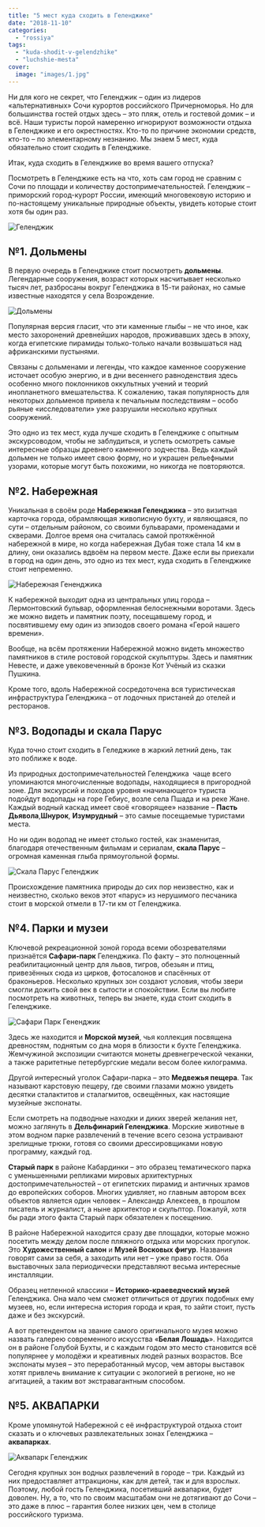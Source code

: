 ```yaml
---
title: "5 мест куда сходить в Геленджике"
date: "2018-11-10"
categories: 
  - "rossiya"
tags: 
  - "kuda-shodit-v-gelendzhike"
  - "luchshie-mesta"
cover:
  image: "images/1.jpg"
---
```


Ни для кого не секрет, что Геленджик – один из лидеров «альтернативных» Сочи курортов российского Причерноморья. Но для большинства гостей отдых здесь – это пляж, отель и гостевой домик – и всё. Наши туристы порой намеренно игнорируют возможности отдыха в Геленджике и его окрестностях. Кто-то по причине экономии средств, кто-то – по элементарному незнанию. Мы знаем 5 мест, куда обязательно стоит сходить в Геленджике.

<!--more-->

Итак, куда сходить в Геленджике во время вашего отпуска?

Посмотреть в Геленджике есть на что, хоть сам город не сравним с Сочи по площади и количеству достопримечательностей. Геленджик – приморский город-курорт России, имеющий многовековую историю и по-настоящему уникальные природные объекты, увидеть которые стоит хотя бы один раз.

<script async src="//pagead2.googlesyndication.com/pagead/js/adsbygoogle.js"></script>

<script>(adsbygoogle = window.adsbygoogle || []).push({});</script>

![Геленджик](images/4.jpg)

## №1. Дольмены

В первую очередь в Геленджике стоит посмотреть **дольмены**. Легендарные сооружения, возраст которых насчитывает несколько тысяч лет, разбросаны вокруг Геленджика в 15-ти районах, но самые известные находятся у села Возрождение.

![Дольмены](images/7-1.jpg)

Популярная версия гласит, что эти каменные глыбы – не что иное, как место захоронений древнейших народов, проживавших здесь в эпоху, когда египетские пирамиды только-только начали возвышаться над африканскими пустынями.

Связаны с дольменами и легенды, что каждое каменное сооружение источает особую энергию, и в дни весеннего равноденствия здесь особенно много поклонников оккультных учений и теорий инопланетного вмешательства. К сожалению, такая популярность для некоторых дольменов привела к печальным последствиям – особо рьяные «исследователи» уже разрушили несколько крупных сооружений.

Это одно из тех мест, куда лучше сходить в Геленджике с опытным экскурсоводом, чтобы не заблудиться, и успеть осмотреть самые интересные образцы древнего каменного зодчества. Ведь каждый дольмен не только имеет свою форму, но и украшен рельефными узорами, которые могут быть похожими, но никогда не повторяются.

## №2. Набережная 

<script async src="//pagead2.googlesyndication.com/pagead/js/adsbygoogle.js"></script>

<script>(adsbygoogle = window.adsbygoogle || []).push({});</script>

Уникальная в своём роде **Набережная Геленджика** – это визитная карточка города, обрамляющая живописную бухту, и являющаяся, по сути – отдельным районом, со своими бульварами, променадами и скверами. Долгое время она считалась самой протяжённой набережной в мире, но когда набережная Дубая тоже стала 14 км в длину, они оказались вдвоём на первом месте. Даже если вы приехали в город на один день, это одно из тех мест, куда сходить в Геленджике стоит непременно.

![Набережная Гененджика](images/2.jpg)

К набережной выходит одна из центральных улиц города – Лермонтовский бульвар, оформленная белоснежными воротами. Здесь же можно видеть и памятник поэту, посещавшему город, и посвятившему ему один из эпизодов своего романа «Герой нашего времени».

Вообще, на всём протяжении Набережной можно видеть множество памятников в стиле ростовой городской скульптуры. Здесь и памятник Невесте, и даже увековеченный в бронзе Кот Учёный из сказки Пушкина.

Кроме того, вдоль Набережной сосредоточена вся туристическая инфраструктура Геленджика – от лодочных пристаней до отелей и ресторанов.

## №3. Водопады и скала Парус

Куда точно стоит сходить в Геледжике в жаркий летний день, так это поближе к воде.

Из природных достопримечательностей Геленджика  чаще всего упоминаются многочисленные водопады, находящиеся в пригородной зоне. Для экскурсий и походов уровня «начинающего» туриста подойдут водопады на горе Гебиус, возле села Пшада и на реке Жане. Каждый водный каскад имеет своё «говорящее» название – **Пасть Дьявола**,**Шнурок**, **Изумрудный** – это самые посещаемые туристами места.

Но ни один водопад не имеет столько гостей, как знаменитая, благодаря отечественным фильмам и сериалам, **скала Парус** – огромная каменная глыба прямоугольной формы.

![Скала Парус Геленджик](images/3.jpg)

Происхождение памятника природы до сих пор неизвестно, как и неизвестно, сколько веков этот «парус» из нерушимого песчаника стоит в морской отмели в 17-ти км от Геленджика.

<script async src="//pagead2.googlesyndication.com/pagead/js/adsbygoogle.js"></script>

<script>(adsbygoogle = window.adsbygoogle || []).push({});</script>

## №4. Парки и музеи

Ключевой рекреационной зоной города всеми обозревателями признаётся **Сафари-парк** Геленджика. По факту – это полноценный реабилитационный центр для львов, тигров, обезьян и птиц, привезённых сюда из цирков, фотосалонов и спасённых от браконьеров. Несколько крупных зон создают условия, чтобы звери смогли дожить свой век в сытости и спокойствии. Если вы любите посмотреть на животных, теперь вы знаете, куда стоит сходить в Геленджике.

![Сафари Парк Гененджик](images/5.jpg)

Здесь же находится и **Морской музей**, чья коллекция посвящена древностям, поднятым со дна моря в близости к бухте Геленджика. Жемчужиной экспозиции считаются монеты древнегреческой чеканки, а также раритетные петербургские медали весом более килограмма.

Другой интересный уголок Сафари-парка – это **Медвежья пещера**. Так называют карстовую пещеру, где своими глазами можно увидеть десятки сталактитов и сталагмитов, освещённых, как настоящие музейные экспонаты.

Если смотреть на подводные находки и диких зверей желания нет, можно заглянуть в **Дельфинарий Геленджика**. Морские животные в этом водном парке развлечений в течение всего сезона устраивают зрелищные трюки, готовя со своими дрессировщиками новую программу, каждый год.

**Старый парк** в районе Кабардинки – это образец тематического парка с уменьшенными репликами мировых архитектурных достопримечательностей – от египетских пирамид и античных храмов до европейских соборов. Многих удивляет, но главным автором всех объектов является один человек – Александр Алексеев, в прошлом писатель и журналист, а ныне архитектор и скульптор. Пожалуй, хотя бы ради этого факта Старый парк обязателен к посещению.

В районе Набережной находится сразу две площадки, которые можно посетить между делом после пляжного отдыха или морских прогулок. Это **Художественный салон** и **Музей Восковых фигур**. Названия говорят сами за себя, а заходить или нет – уже право гостя. Оба выставочных зала периодически представляют весьма интересные инсталляции. 

<script async src="//pagead2.googlesyndication.com/pagead/js/adsbygoogle.js"></script>

<script>(adsbygoogle = window.adsbygoogle || []).push({});</script>

Образец нетленной классики – **Историко-краеведческий музей** Геленджика. Она мало чем сможет отличиться от других подобных ему музеев, но, если интересна история города и края, то зайти стоит, пусть даже и без экскурсий.

А вот претендентом на звание самого оригинального музея можно назвать галерею современного искусства «**Белая Лошадь**». Находится он в районе Голубой Бухты, и с каждым годом это место становится всё популярнее у молодёжи и креативных людей разных возрастов. Все экспонаты музея – это переработанный мусор, чем авторы выставок хотят привлечь внимание к ситуации с экологией в регионе, но не агитацией, а таким вот экстравагантным способом.

## №5. АКВАПАРКИ

Кроме упомянутой Набережной с её инфраструктурой отдыха стоит сказать и о ключевых развлекательных зонах Геленджика – **аквапарках**.

![Аквапарк Геленджик](images/6.jpg)

<script async src="//pagead2.googlesyndication.com/pagead/js/adsbygoogle.js"></script>

<script>(adsbygoogle = window.adsbygoogle || []).push({});</script>

Сегодня крупных зон водных развлечений в городе – три. Каждый из них предоставляет аттракционы, как для детей, так и для взрослых. Поэтому, любой гость Геленджика, посетивший аквапарки, будет доволен. Ну, а то, что по своим масштабам они не дотягивают до Сочи – это даже в плюс – гарантия более низких цен, чем в столице российского туризма.
